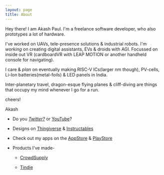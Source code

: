```yaml
---
layout: page
title: About
---
```

Hey there! I am Akash Paul. I'm a freelance software developer, who also prototypes a lot of hardware.

I've worked on UAVs, tele-presence solutions & industrial robots. I'm _working_ on creating digital assistants, EVs & droids with AGI. Focussed on inside out VR (cardboardVR with LEAP MOTION or another handheld console for navigating).

I care & _plan_ on eventually making RISC-V ICs(larger nm though), PV-cells, Li-Ion batteries(metal-foils) & LED panels in India.

Inter-planetary travel, dragon-esque flying planes & cliff-diving are things that occupy my mind whenever I go for a run.

cheers!

Akash

- Do you [_Twitter?_](https://twitter.com/iakashpaul) or [YouTube]()?

- Designs on [Thingiverse]() & [Instructables](http://www.instructables.com/member/iAkashPaul/?publicView=true)

- Check out my apps on the [AppStore]() & [PlayStore]()

- Products I've made-

    * [CrowdSupply]()
    
    * [Tindie]()
